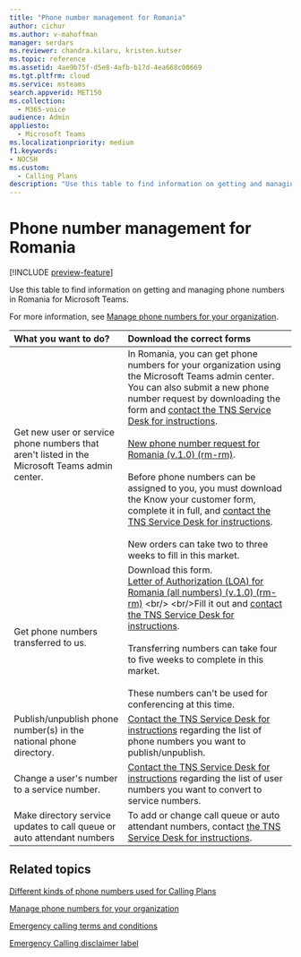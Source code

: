 ```yaml
---
title: "Phone number management for Romania"
author: cichur
ms.author: v-mahoffman
manager: serdars
ms.reviewer: chandra.kilaru, kristen.kutser
ms.topic: reference
ms.assetid: 4ae9b75f-d5e8-4afb-b17d-4ea668c00669
ms.tgt.pltfrm: cloud
ms.service: msteams
search.appverid: MET150
ms.collection: 
  - M365-voice
audience: Admin
appliesto: 
  - Microsoft Teams
ms.localizationpriority: medium
f1.keywords:
- NOCSH
ms.custom: 
  - Calling Plans
description: "Use this table to find information on getting and managing phone numbers in Romania for Microsoft Teams."
---
```


# Phone number management for Romania

[!INCLUDE [preview-feature](../includes/preview-feature.md)]

Use this table to find information on getting and managing phone numbers in Romania for Microsoft Teams.
  
For more information, see [Manage phone numbers for your organization](manage-phone-numbers-for-your-organization.md).
  
|**What you want to do?**|**Download the correct forms**|
|:-----|:-----|
|Get new user or service phone numbers that aren't listed in the Microsoft Teams admin center. <br/> |In Romania, you can get phone numbers for your organization using the Microsoft Teams admin center. You can also submit a new phone number request by downloading the form and [contact the TNS Service Desk for instructions](contact-tns-service-desk.md).<br/><br/>[New phone number request for Romania (v.1.0) (rm-rm)](https://download.microsoft.com/download/1/4/d/14d27bf9-4326-409e-be0c-30f88d1fae83/new-phone-number-request-for-romania-(v1.0)-(ro-RO).pdf). <br/><br/> Before phone numbers can be assigned to you, you must download the Know your customer form, complete it in full, and [contact the TNS Service Desk for instructions](contact-tns-service-desk.md).<br/><br/>New orders can take two to three weeks to fill in this market. |
|Get phone numbers transferred to us.<br/> | Download this form. <br/>[Letter of Authorization (LOA) for Romania (all numbers) (v.1.0) (rm-rm)](https://download.microsoft.com/download/9/c/1/9c1dcdc3-2161-4e2e-bdce-34397d20782e/letter-of-authorization-(loa)-for-romania-(all-numbers)-(v.1.0)-(rm-rm).pdf) <br/> <br/>Fill it out and [contact the TNS Service Desk for instructions](contact-tns-service-desk.md).<br/><br/>Transferring numbers can take four to five weeks to complete in this market. <br/><br/>These numbers can't be used for conferencing at this time.  <br/> |
|Publish/unpublish phone number(s) in the national phone directory.  <br/> |[Contact the TNS Service Desk for instructions](contact-tns-service-desk.md) regarding the list of phone numbers you want to publish/unpublish. <br/> |
|Change a user's number to a service number.  <br/> |[Contact the TNS Service Desk for instructions](contact-tns-service-desk.md) regarding the list of user numbers you want to convert to service numbers. <br/> |
|Make directory service updates to call queue or auto attendant numbers|To add or change call queue or auto attendant numbers, contact [the TNS Service Desk for instructions](contact-tns-service-desk.md). |
   
## Related topics

[Different kinds of phone numbers used for Calling Plans](../different-kinds-of-phone-numbers-used-for-calling-plans.md)

[Manage phone numbers for your organization](manage-phone-numbers-for-your-organization.md)

[Emergency calling terms and conditions](../emergency-calling-terms-and-conditions.md)
  
[Emergency Calling disclaimer label](https://download.microsoft.com/download/a/8/0/a807c43d-2177-4fe0-8732-86b3784ae6e5/emergency-calling-label-(en-us)-(v.1.0).zip)
